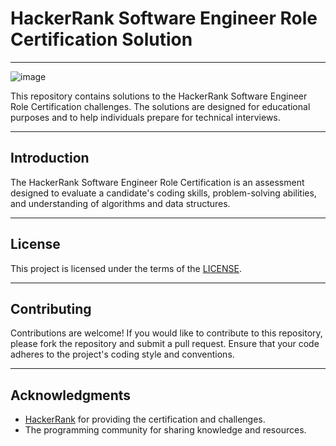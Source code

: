 # HackerRank Software Engineer Role Certification Solution
---
![image](https://github.com/user-attachments/assets/18a0dff1-357d-4235-acc6-3df6b3607962)



This repository contains solutions to the HackerRank Software Engineer Role Certification challenges. The solutions are designed for educational purposes and to help individuals prepare for technical interviews.

---
## Introduction

The HackerRank Software Engineer Role Certification is an assessment designed to evaluate a candidate's coding skills, problem-solving abilities, and understanding of algorithms and data structures. 

---
## License

This project is licensed under the terms of the [LICENSE](LICENSE).

---
## Contributing

Contributions are welcome! If you would like to contribute to this repository, please fork the repository and submit a pull request. Ensure that your code adheres to the project's coding style and conventions.

---
## Acknowledgments

- [HackerRank](https://www.hackerrank.com/) for providing the certification and challenges.
- The programming community for sharing knowledge and resources.
